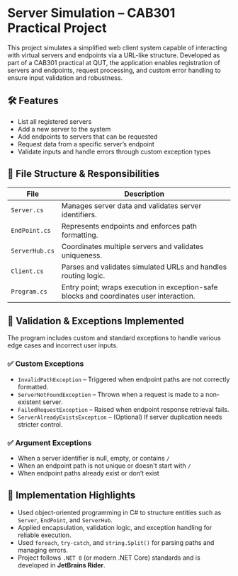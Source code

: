 # Server Simulation – CAB301 Practical Project

This project simulates a simplified web client system capable of interacting with virtual servers and endpoints via a URL-like structure. Developed as part of a CAB301 practical at QUT, the application enables registration of servers and endpoints, request processing, and custom error handling to ensure input validation and robustness.

## 🛠 Features

- List all registered servers
- Add a new server to the system
- Add endpoints to servers that can be requested
- Request data from a specific server’s endpoint
- Validate inputs and handle errors through custom exception types

## 📂 File Structure & Responsibilities

| File            | Description |
|-----------------|-------------|
| `Server.cs`     | Manages server data and validates server identifiers. |
| `EndPoint.cs`   | Represents endpoints and enforces path formatting. |
| `ServerHub.cs`  | Coordinates multiple servers and validates uniqueness. |
| `Client.cs`     | Parses and validates simulated URLs and handles routing logic. |
| `Program.cs`    | Entry point; wraps execution in exception-safe blocks and coordinates user interaction. |

## 🧩 Validation & Exceptions Implemented

The program includes custom and standard exceptions to handle various edge cases and incorrect user inputs.

### ✅ Custom Exceptions
- `InvalidPathException` – Triggered when endpoint paths are not correctly formatted.
- `ServerNotFoundException` – Thrown when a request is made to a non-existent server.
- `FailedRequestException` – Raised when endpoint response retrieval fails.
- `ServerAlreadyExistsException` – (Optional) If server duplication needs stricter control.

### ✅ Argument Exceptions
- When a server identifier is null, empty, or contains `/`
- When an endpoint path is not unique or doesn't start with `/`
- When endpoint paths already exist or don’t exist

## 📌 Implementation Highlights

- Used object-oriented programming in C# to structure entities such as `Server`, `EndPoint`, and `ServerHub`.
- Applied encapsulation, validation logic, and exception handling for reliable execution.
- Used `foreach`, `try-catch`, and `string.Split()` for parsing paths and managing errors.
- Project follows `.NET 8` (or modern .NET Core) standards and is developed in **JetBrains Rider**.
